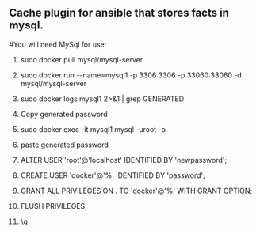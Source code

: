 ## Cache plugin for ansible that stores facts in mysql. 

#You will need MySql for use:

1. sudo docker pull mysql/mysql-server

2. sudo docker run --name=mysql1 -p 3306:3306 -p 33060:33060 -d mysql/mysql-server

3. sudo docker logs mysql1 2>&1 | grep GENERATED

4. Copy generated password

5. sudo docker exec -it mysql1 mysql -uroot -p

6. paste generated password

7. ALTER USER 'root'@'localhost' IDENTIFIED BY 'newpassword';

8. CREATE USER 'docker'@'%' IDENTIFIED BY 'password';

9. GRANT ALL PRIVILEGES ON *.* TO 'docker'@'%' WITH GRANT OPTION;

10. FLUSH PRIVILEGES;

11. \q



